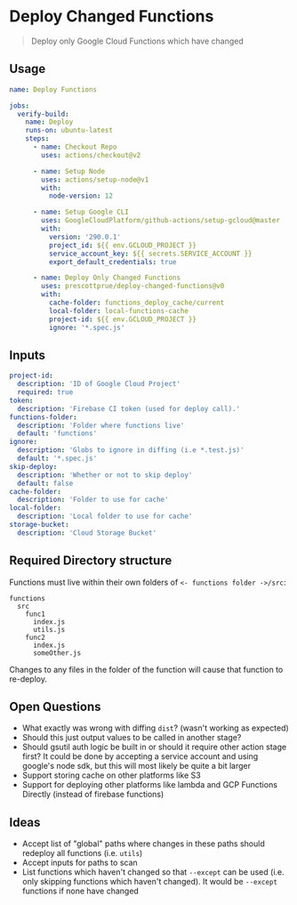 # Deploy Changed Functions

> Deploy only Google Cloud Functions which have changed


## Usage


```yaml
name: Deploy Functions

jobs:
  verify-build:
    name: Deploy
    runs-on: ubuntu-latest
    steps:
      - name: Checkout Repo
        uses: actions/checkout@v2

      - name: Setup Node
        uses: actions/setup-node@v1
        with:
          node-version: 12

      - name: Setup Google CLI
        uses: GoogleCloudPlatform/github-actions/setup-gcloud@master
        with:
          version: '290.0.1'
          project_id: ${{ env.GCLOUD_PROJECT }}
          service_account_key: ${{ secrets.SERVICE_ACCOUNT }}
          export_default_credentials: true

      - name: Deploy Only Changed Functions
        uses: prescottprue/deploy-changed-functions@v0
        with:
          cache-folder: functions_deploy_cache/current
          local-folder: local-functions-cache
          project-id: ${{ env.GCLOUD_PROJECT }}
          ignore: '*.spec.js'
```

## Inputs

```yaml
project-id:
  description: 'ID of Google Cloud Project'
  required: true
token:
  description: 'Firebase CI token (used for deploy call).'
functions-folder:
  description: 'Folder where functions live'
  default: 'functions'
ignore:
  description: 'Globs to ignore in diffing (i.e *.test.js)'
  default: '*.spec.js'
skip-deploy:
  description: 'Whether or not to skip deploy'
  default: false
cache-folder:
  description: 'Folder to use for cache'
local-folder:
  description: 'Local folder to use for cache'
storage-bucket:
  description: 'Cloud Storage Bucket'
```

## Required Directory structure

Functions must live within their own folders of `<- functions folder ->/src`:

```
functions
  src
    func1
      index.js
      utils.js
    func2
      index.js
      someOther.js
```

Changes to any files in the folder of the function will cause that function to re-deploy.

## Open Questions
- What exactly was wrong with diffing `dist`? (wasn't working as expected)
- Should this just output values to be called in another stage?
- Should gsutil auth logic be built in or should it require other action stage first? It could be done by accepting a service account and using google's node sdk, but this will most likely be quite a bit larger
- Support storing cache on other platforms like S3
- Support for deploying other platforms like lambda and GCP Functions Directly (instead of firebase functions)

## Ideas
- Accept list of "global" paths where changes in these paths should redeploy all functions (i.e. `utils`)
- Accept inputs for paths to scan
- List functions which haven't changed so that `--except` can be used (i.e. only skipping functions which haven't changed). It would be `--except` functions if none have changed